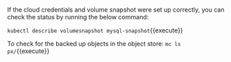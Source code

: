 </br>

If the cloud credentials and volume snapshot were set up correctly, you can check the status by running the below command:

`kubectl describe volumesnapshot mysql-snapshot`{{execute}}

To check for the backed up objects in the  object store:
`mc ls px/`{{execute}}
